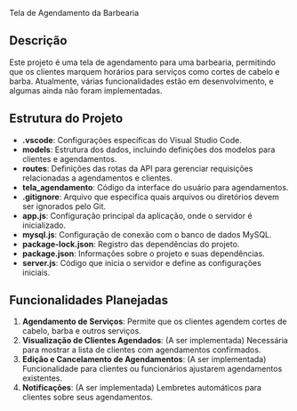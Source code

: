 Tela de Agendamento da Barbearia

## Descrição

Este projeto é uma tela de agendamento para uma barbearia, permitindo que os clientes marquem horários para serviços como cortes de cabelo e barba. Atualmente, várias funcionalidades estão em desenvolvimento, e algumas ainda não foram implementadas.

## Estrutura do Projeto

- **.vscode**: Configurações específicas do Visual Studio Code.
- **models**: Estrutura dos dados, incluindo definições dos modelos para clientes e agendamentos.
- **routes**: Definições das rotas da API para gerenciar requisições relacionadas a agendamentos e clientes.
- **tela_agendamento**: Código da interface do usuário para agendamentos.
- **.gitignore**: Arquivo que especifica quais arquivos ou diretórios devem ser ignorados pelo Git.
- **app.js**: Configuração principal da aplicação, onde o servidor é inicializado.
- **mysql.js**: Configuração de conexão com o banco de dados MySQL.
- **package-lock.json**: Registro das dependências do projeto.
- **package.json**: Informações sobre o projeto e suas dependências.
- **server.js**: Código que inicia o servidor e define as configurações iniciais.

## Funcionalidades Planejadas

1. **Agendamento de Serviços**: Permite que os clientes agendem cortes de cabelo, barba e outros serviços.
2. **Visualização de Clientes Agendados**: (A ser implementada) Necessária para mostrar a lista de clientes com agendamentos confirmados.
3. **Edição e Cancelamento de Agendamentos**: (A ser implementada) Funcionalidade para clientes ou funcionários ajustarem agendamentos existentes.
4. **Notificações**: (A ser implementada) Lembretes automáticos para clientes sobre seus agendamentos.


